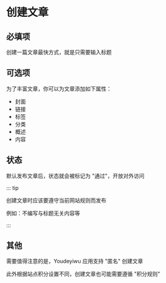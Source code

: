 # 创建文章

## 必填项

创建一篇文章最快方式，就是只需要输入标题

## 可选项

为了丰富文章，你可以为文章添加如下属性：

- 封面
- 链接
- 标签
- 分类
- 概述
- 内容

## 状态

默认发布文章后，状态就会被标记为 "通过"，开放对外访问

::: tip

创建文章时应该要遵守当前网站规则而发布

例如：不编写与标题无关内容等

:::

## 其他

需要值得注意的是，Youdeyiwu 应用支持 "匿名" 创建文章

此外根据站点积分设置不同，创建文章也可能需要遵循 "积分规则"

